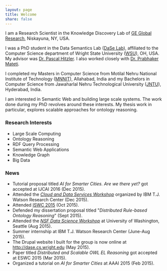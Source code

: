 ```yaml
---
layout: page
title: Welcome
share: false
---
```


I am a Research Scientist in the Knowledge Discovery Lab of <a href="http://www.geglobalresearch.com/" target="_blank">GE Global Research</a>, Niskayuna, NY, USA. 

I was a PhD student in the Data Semantics Lab (<a href="http://dase.cs.wright.edu/" target="_blank">DaSe Lab</a>), affiliated to the Computer Science department of Wright State University (<a href="http://www.wright.edu/" target="_blank">WSU</a>), OH, USA. My advisor was <a href="http://www.pascal-hitzler.de/" target="_blank">Dr. Pascal Hitzler</a>. I also worked closely with <a href="http://cecs.wright.edu/~pmateti/PM/index.html" target="_blank">Dr. Prabhaker Mateti</a>. 

I completed my Masters in Computer Science from Motilal Nehru National Institute of Technology (<a href="http://www.mnnit.ac.in/" target="_blank">MNNIT</a>), Allahabad, India and my Bachelors in Computer Science from Jawaharlal Nehru Technological University (<a href="http://www.jntuh.ac.in/" target="_blank">JNTU</a>), Hyderabad, India.  

I am interested in Semantic Web and building large scale systems. The work done during my PhD revolves around these interests. My thesis work in particular, explores scalable approaches for ontology reasoning.   

### Research Interests
  
  * Large Scale Computing    
  * Ontology Reasoning 
  * RDF Query Processing  
  * Semantic Web Applications 
  * Knowledge Graph     
  * Big Data 

### News

  * Tutorial proposal titled *AI for Smarter Cities. Are we there yet?* got accepted at IJCAI 2016 (Dec 2015).
  * Attended the <a href="http://researcher.watson.ibm.com/researcher/view_group.php?id=6198" target="_blank">*Cloud and Data Services Workshop*</a> organized by IBM T.J. Watson Research Center (Dec 2015).
  * Attended <a href="http://iswc2015.semanticweb.org/" target="_blank">ISWC 2015</a> (Oct 2015).
  * Defended my dissertation proposal titled "*Distributed Rule-based Ontology Reasoning*" (Sept 2015).
  * Attended the <a href="http://depts.washington.edu/dswkshp/" target="_blank">*NSF Data Science Workshop*</a> at University of Washington, Seattle (Aug 2015). 
  * Summer internship at IBM T.J. Watson Research Center (June-Aug 2015).
  * The Drupal website I built for the group is now online at <a href="http://dase.cs.wright.edu/" target="_blank">http://dase.cs.wright.edu</a> (May 2015).
  * Paper titled *Distributed and Scalable OWL EL Reasoning* got accepted at ESWC 2015 (Mar 2015).
  * Organized a tutorial on *AI for Smarter Cities* at AAAI 2015 (Feb 2015).
  

	